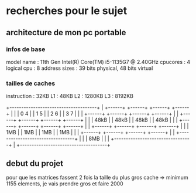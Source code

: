 # recherches pour le sujet

## architecture de mon pc portable

### infos de base
model name : 11th Gen Intel(R) Core(TM) i5-1135G7 @ 2.40GHz
cpucores : 4
logical cpu : 8
address sizes	: 39 bits physical, 48 bits virtual

### tailles de caches
instruction : 32KB
L1 : 48KB
L2 : 1280KB
L3 : 8192KB

+-------------------------------------+
| +------+ +------+ +------+ +------+ |
| | 0  4 | | 1  5 | | 2  6 | | 3  7 | |
| +------+ +------+ +------+ +------+ |
| +------+ +------+ +------+ +------+ |
| | 48kB | | 48kB | | 48kB | | 48kB | |
| +------+ +------+ +------+ +------+ |
| +------+ +------+ +------+ +------+ |
| |  1MB | |  1MB | |  1MB | |  1MB | |
| +------+ +------+ +------+ +------+ |
| +---------------------------------+ |
| |               8MB               | |
| +---------------------------------+ |
+-------------------------------------+

## debut du projet

pour que les matrices fassent 2 fois la taille du plus gros cache => minimum 1155 elements, je vais prendre gros et faire 2000